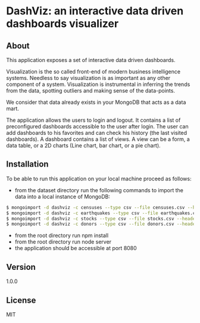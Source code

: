 # DashViz: an interactive data driven dashboards visualizer
## About 
This application exposes a set of interactive data driven dashboards.

Visualization is the so called front-end of modern business intelligence systems. 
Needless to say visualization is as important as any other component of a system. 
Visualization is instrumental in inferring the trends from the data, spotting outliers and making sense of the data-points.

We consider that data already exists in your MongoDB that acts as a data mart.

The application allows the users to login and logout. 
It contains a list of preconfigured dashboards accessible to the user after login. 
The user can add dashboards to his favorites and can check his history (the last visited dashboards).
A dashboard contains a list of views.
A view can be a form, a data table, or a 2D charts (Line chart, bar chart, or a pie chart).

## Installation
To be able to run this application on your local machine proceed as follows:

  - from the dataset directory run the following commands to import the data into a local instance of MongoDB:
 ```sh
$ mongoimport -d dashviz -c censuses --type csv --file censuses.csv --headerline
$ mongoimport -d dashviz -c earthquakes --type csv --file earthquakes.csv --headerline
$ mongoimport -d dashviz -c stocks --type csv --file stocks.csv --headerline
$ mongoimport -d dashviz -c donors --type csv --file donors.csv --headerline
```
  - from the root directory run npm install
  - from the root directory run node server
  - the application should be accessible at port 8080

## Version
1.0.0

License
----
MIT

